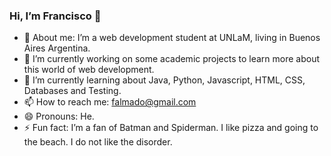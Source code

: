 ### Hi, I’m Francisco 👋

- 💬 About me: I’m a web development student at UNLaM, living in Buenos Aires Argentina.
- 🔭 I’m currently working on some academic projects to learn more about this world of web development.
- 🌱 I’m currently learning about Java, Python, Javascript, HTML, CSS, Databases and Testing.
- 📫 How to reach me: falmado@gmail.com
- 😄 Pronouns: He.
- ⚡ Fun fact: I’m a fan of Batman and Spiderman. I like pizza and going to the beach. I do not like the disorder.

<!--
**franciscoalmado/franciscoalmado** is a ✨ _special_ ✨ repository because its `README.md` (this file) appears on your GitHub profile.

Here are some ideas to get you started:

- 🔭 I’m currently working on some academic projects to learn more about this world of web development.
- 🌱 I’m currently learning about Java, Python, Javascript, HTML, CSS, Testing and databases.
- 💬 Ask me about: I am a web development student at UNLaM, living in Buenos Aires Argentina.
- 📫 How to reach me: falmado@gmail.com
- 😄 Pronouns: He.
- ⚡ Fun fact: I like pizza and going to the beach. I do not like the disorder.
-->
